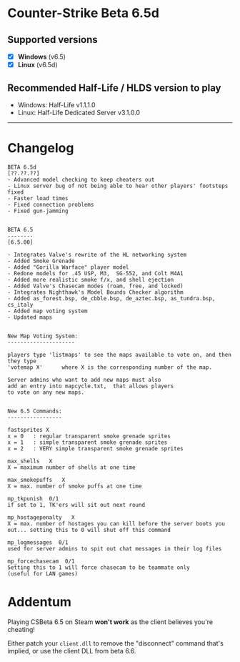 # Counter-Strike Beta 6.5d

## Supported versions
- [x] **Windows** (v6.5)
- [x] **Linux** (v6.5d)

## Recommended Half-Life / HLDS version to play
- Windows: Half-Life v1.1.1.0
- Linux: Half-Life Dedicated Server v3.1.0.0
_____

# Changelog

```
BETA 6.5d
[??.??.??]
- Advanced model checking to keep cheaters out
- Linux server bug of not being able to hear other players' footsteps fixed
- Faster load times
- Fixed connection problems
- Fixed gun-jamming


BETA 6.5
--------
[6.5.00]

- Integrates Valve's rewrite of the HL networking system
- Added Smoke Grenade
- Added "Gorilla Warface" player model
- Redone models for .45 USP, M3,  SG-552, and Colt M4A1 
- Added more realistic smoke f/x, and shell ejection
- Added Valve's Chasecam modes (roam, free, and locked)
- Integrates Nighthawk's Model Bounds Checker algorithm
- Added as_forest.bsp, de_cbble.bsp, de_aztec.bsp, as_tundra.bsp, cs_italy
- Added map voting system
- Updated maps


New Map Voting System:
---------------------

players type 'listmaps' to see the maps available to vote on, and then they type 
'votemap X'      where X is the corresponding number of the map.

Server admins who want to add new maps must also 
add an entry into mapcycle.txt,  that allows players 
to vote on any new maps.


New 6.5 Commands:
-----------------

fastsprites X    
x = 0   : regular transparent smoke grenade sprites
x = 1   : simple transparent smoke grenade sprites
x = 2   : VERY simple transparent smoke grenade sprites

max_shells   X         
X = maximum number of shells at one time

max_smokepuffs   X       
X = max. number of smoke puffs at one time

mp_tkpunish  0/1       
if set to 1, TK'ers will sit out next round

mp_hostagepenalty   X       
X = max. number of hostages you can kill before the server boots you out... setting this to 0 will shut off this command

mp_logmessages  0/1   
used for server admins to spit out chat messages in their log files

mp_forcechasecam  0/1
Setting this to 1 will force chasecam to be teammate only
(useful for LAN games)
```

# Addentum

Playing CSBeta 6.5 on Steam **__won't work__** as the client believes you're cheating!

Either patch your `client.dll` to remove the "disconnect" command that's implied, or use the client DLL from beta 6.6.